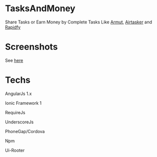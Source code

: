 # TasksAndMoney

Share Tasks or Earn Money by Complete Tasks Like <a href="https://armut.com" target="_blank">Armut</a>, <a href="https://www.airtasker.com" target="_blank">Airtasker</a> and <a href="https://www.rapidfy.com" target="_blank">Rapidfy</a>

# Screenshots

See <a href="https://github.com/alperbicer/TasksAndMoney/tree/master/screenshot" target="_blank">here</a>

# Techs

AngularJs 1.x 

Ionic Framework 1

RequireJs

UnderscoreJs

PhoneGap/Cordova

Npm

Ui-Rooter

